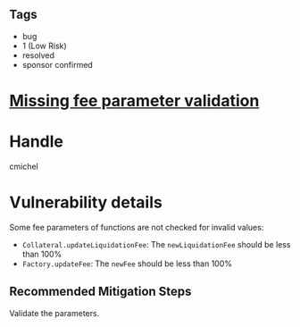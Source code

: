 ## Tags

- bug
- 1 (Low Risk)
- resolved
- sponsor confirmed

# [Missing fee parameter validation](https://github.com/code-423n4/2021-12-perennial-findings/issues/50) 

# Handle

cmichel


# Vulnerability details

Some fee parameters of functions are not checked for invalid values:
- `Collateral.updateLiquidationFee`: The `newLiquidationFee` should be less than 100%
- `Factory.updateFee`: The `newFee` should be less than 100%

## Recommended Mitigation Steps
Validate the parameters.

